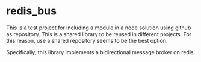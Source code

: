 # redis_bus

This is a test project for including a module in a node solution using github as repository. This is a shared library to be reused in different projects. For this reason, use a shared repository seems to be the best option.

Specifically, this library implements a bidirectional message broker on redis.
